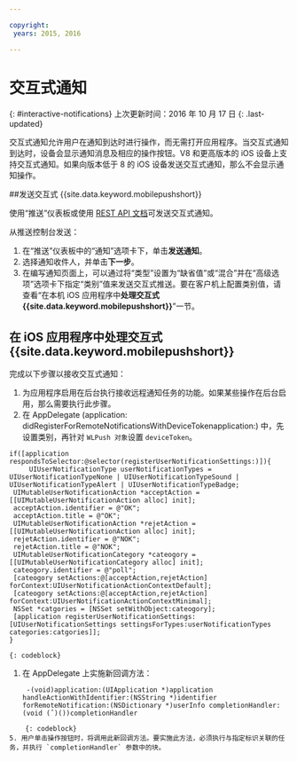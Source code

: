 ```yaml
---

copyright:
 years: 2015, 2016

---
```


# 交互式通知
{: #interactive-notifications}
上次更新时间：2016 年 10 月 17 日
{: .last-updated}

交互式通知允许用户在通知到达时进行操作，而无需打开应用程序。当交互式通知到达时，设备会显示通知消息及相应的操作按钮。V8 和更高版本的 iOS 设备上支持交互式通知。如果向版本低于 8 的 iOS 设备发送交互式通知，那么不会显示通知操作。

##发送交互式 {{site.data.keyword.mobilepushshort}}


使用“推送”仪表板或使用 [REST API 文档](t_restapi.html)可发送交互式通知。

从推送控制台发送： 

1. 在“推送”仪表板中的“通知”选项卡下，单击**发送通知**。 
2. 选择通知收件人，并单击**下一步**。 
3. 在编写通知页面上，可以通过将“类型”设置为“缺省值”或“混合”并在“高级选项”选项卡下指定“类别”值来发送交互式推送。要在客户机上配置类别值，请查看“在本机 iOS 应用程序中**处理交互式 {{site.data.keyword.mobilepushshort}}**”一节。

## 在 iOS 应用程序中处理交互式 {{site.data.keyword.mobilepushshort}}

完成以下步骤以接收交互式通知：

1. 为应用程序启用在后台执行接收远程通知任务的功能。如果某些操作在后台启用，那么需要执行此步骤。
1. 在 AppDelegate (application: didRegisterForRemoteNotificationsWithDeviceTokenapplication:) 中，先设置类别，再针对 `WLPush 对象`设置 `deviceToken`。
```
if([application respondsToSelector:@selector(registerUserNotificationSettings:)]){
	 UIUserNotificationType userNotificationTypes = UIUserNotificationTypeNone | UIUserNotificationTypeSound | UIUserNotificationTypeAlert | UIUserNotificationTypeBadge;
 UIMutableUserNotificationAction *acceptAction = [[UIMutableUserNotificationAction alloc] init];
 acceptAction.identifier = @"OK";
 acceptAction.title = @"OK";
 UIMutableUserNotificationAction *rejetAction = [[UIMutableUserNotificationAction alloc] init];
 rejetAction.identifier = @"NOK";
 rejetAction.title = @"NOK";
 UIMutableUserNotificationCategory *cateogory = [[UIMutableUserNotificationCategory alloc] init];
 cateogory.identifier = @"poll";
 [cateogory setActions:@[acceptAction,rejetAction] forContext:UIUserNotificationActionContextDefault];
 [cateogory setActions:@[acceptAction,rejetAction] forContext:UIUserNotificationActionContextMinimal];
 NSSet *catgories = [NSSet setWithObject:cateogory];
 [application registerUserNotificationSettings:[UIUserNotificationSettings settingsForTypes:userNotificationTypes categories:catgories]];
}
```
	{: codeblock}

1. 在 AppDelegate 上实施新回调方法：
	```
	 -(void)application:(UIApplication *)application handleActionWithIdentifier:(NSString *)identifier forRemoteNotification:(NSDictionary *)userInfo completionHandler:(void (ˆ)())completionHandler
```
	{: codeblock} 
5. 用户单击操作按钮时，将调用此新回调方法。要实施此方法，必须执行与指定标识关联的任务，并执行 `completionHandler` 参数中的块。
